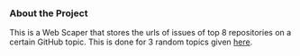 ### About the Project

This is a Web Scaper that stores the urls of issues of top 8 repositories on a certain GitHub topic. This is done for 3 random topics given [here](https://github.com/topics/).
